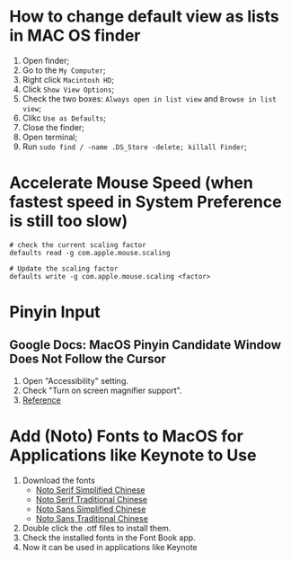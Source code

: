 # How to change default view as lists in MAC OS finder
1. Open finder;
2. Go to the `My Computer`;
3. Right click `Macintosh HD`;
4. Click `Show View Options`;
5. Check the two boxes: `Always open in list view` and `Browse in list view`;
6. Clikc `Use as Defaults`;
7. Close the finder;
8. Open terminal;
9. Run `sudo find / -name .DS_Store -delete; killall Finder`;

# Accelerate Mouse Speed (when fastest speed in System Preference is still too slow)
```shell
# check the current scaling factor
defaults read -g com.apple.mouse.scaling

# Update the scaling factor
defaults write -g com.apple.mouse.scaling <factor>
```

# Pinyin Input
## Google Docs: MacOS Pinyin Candidate Window Does Not Follow the Cursor
1. Open "Accessibility" setting.
2. Check "Turn on screen magnifier support".
3. [Reference](https://github.com/rime/squirrel/issues/345)

# Add (Noto) Fonts to MacOS for Applications like Keynote to Use
1. Download the fonts
    - [Noto Serif Simplified Chinese](https://fonts.google.com/noto/specimen/Noto+Serif+SC)
    - [Noto Serif Traditional Chinese](https://fonts.google.com/noto/specimen/Noto+Serif+TC)
    - [Noto Sans Simplified Chinese](https://fonts.google.com/noto/specimen/Noto+Sans+SC)
    - [Noto Sans Traditional Chinese](https://fonts.google.com/noto/specimen/Noto+Sans+TC)
2. Double click the .otf files to install them.
3. Check the installed fonts in the Font Book app.
4. Now it can be used in applications like Keynote
